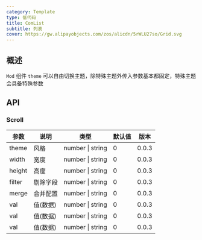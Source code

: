 ```yaml
---
category: Template
type: 低代码
title: ComList
subtitle: 列表
cover: https://gw.alipayobjects.com/zos/alicdn/5rWLU27so/Grid.svg
---
```


## 概述

`Mod` 组件 `theme` 可以自由切换主题，除特殊主题外传入参数基本都固定，特殊主题会具备特殊参数

## API

### Scroll

| 参数   | 说明     | 类型             | 默认值 | 版本  |
| ------ | -------- | ---------------- | ------ | ----- |
| theme  | 风格     | number \| string | 0      | 0.0.3 |
| width  | 宽度     | number \| string | 0      | 0.0.3 |
| height | 高度     | number \| string | 0      | 0.0.3 |
| filter | 剔除字段 | number \| string | 0      | 0.0.3 |
| merge  | 合并配置 | number \| string | 0      | 0.0.3 |
| val    | 值(数据) | number \| string | 0      | 0.0.3 |
| val    | 值(数据) | number \| string | 0      | 0.0.3 |
| val    | 值(数据) | number \| string | 0      | 0.0.3 |
